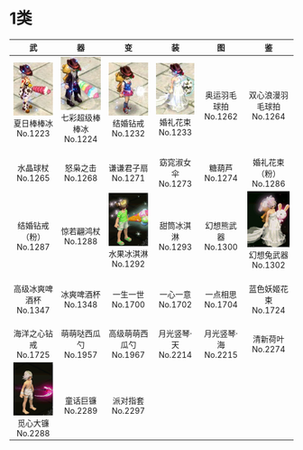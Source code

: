 # 1类

|                              武                              |                              器                              |                              变                              |                              装                              |              图               |                              鉴                              |
| :----------------------------------------------------------: | :----------------------------------------------------------: | :----------------------------------------------------------: | :----------------------------------------------------------: | :---------------------------: | :----------------------------------------------------------: |
| ![](/static/images/game/suit/weapon/1223.jpg)<br/>夏日棒棒冰<br/>No.1223 | ![](/static/images/game/suit/weapon/1224.jpg)<br/>七彩超级棒棒冰<br/>No.1224 | ![](/static/images/game/suit/weapon/1232.jpg)<br/>结婚钻戒<br/>No.1232 | ![](/static/images/game/suit/weapon/1233.jpg)<br/>婚礼花束<br/>No.1233 | <br/>奥运羽毛球拍<br/>No.1262 |              <br/>双心浪漫羽毛球拍<br/>No.1264               |
|                  <br/>水晶球杖<br/>No.1265                   |                  <br/>怒枭之击<br/>No.1268                   |                 <br/>谦谦君子扇<br/>No.1271                  |                 <br/>窈窕淑女伞<br/>No.1273                  |    <br/>糖葫芦<br/>No.1274    |               <br/>婚礼花束（粉）<br/>No.1286                |
|               <br/>结婚钻戒（粉）<br/>No.1287                |                 <br/>惊若翩鸿杖<br/>No.1288                  | ![](/static/images/game/suit/weapon/1292.png)<br/>水果冰淇淋<br/>No.1292 |                 <br/>甜筒冰淇淋<br/>No.1293                  |  <br/>幻想熊武器<br/>No.1300  | ![](/static/images/game/suit/weapon/1300.png)<br/>幻想兔武器<br/>No.1302 |
|               <br/>高级冰爽啤酒杯<br/>No.1347                |                 <br/>冰爽啤酒杯<br/>No.1348                  |                  <br/>一生一世<br/>No.1700                   |                  <br/>一心一意<br/>No.1702                   |   <br/>一点相思<br/>No.1704   |                <br/>蓝色妖姬花束<br/>No.1724                 |
|                <br/>海洋之心钻戒<br/>No.1725                 |                <br/>萌萌哒西瓜勺<br/>No.1957                 |               <br/>高级萌萌西瓜勺<br/>No.1967                |                 <br/>月光竖琴·天<br/>No.2214                 | <br/>月光竖琴·海<br/>No.2215  |                  <br/>清新荷叶<br/>No.2274                   |
| ![](/static/images/game/suit/weapon/2288.png)<br/>觅心大镰<br/>No.2288 |                  <br/>童话巨镰<br/>No.2289                   |                  <br/>派对指套<br/>No.2297                   |                            <br/>                             |             <br/>             |                            <br/>                             |

